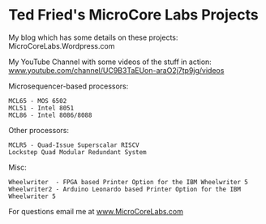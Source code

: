 # Ted Fried's MicroCore Labs Projects

My blog which has some details on these projects: MicroCoreLabs.Wordpress.com

My YouTube Channel with some videos of the stuff in action: www.youtube.com/channel/UC9B3TaEUon-araO2j7tp9jg/videos



Microsequencer-based processors: 

    MCL65 - MOS 6502 
    MCL51 - Intel 8051
    MCL86 - Intel 8086/8088

	
Other processors:

    MCLR5 - Quad-Issue Superscalar RISCV
	Lockstep Quad Modular Redundant System 
	

Misc:

    Wheelwriter  - FPGA based Printer Option for the IBM Wheelwriter 5
    Wheelwriter2 - Arduino Leonardo based Printer Option for the IBM Wheelwriter 5
	
		
For questions email me at www.MicroCoreLabs.com
